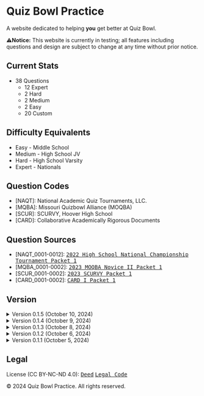 # Quiz Bowl Practice
A website dedicated to helping **you** get better at Quiz Bowl.

**⚠️Notice:** This website is currently in testing; all features including questions and design are subject to change at any time without prior notice.

## Current Stats
* 38 Questions
  * 12 Expert
  * 2 Hard
  * 2 Medium
  * 2 Easy
  * 20 Custom

## Difficulty Equivalents
* Easy - Middle School
* Medium - High School JV
* Hard - High School Varsity
* Expert - Nationals

## Question Codes
* [NAQT]: National Academic Quiz Tournaments, LLC.
* [MQBA]: Missouri Quizbowl Alliance (MOQBA)
* [SCUR]: SCURVY, Hoover High School
* [CARD]: Collaborative Academically Rigorous Documents

## Question Sources
* [NAQT_0001-0012]: <kbd>[2022 High School National Championship Tournament Packet 1](https://www.naqt.com/samples/hsnct.pdf)</kbd>
* [MQBA_0001-0002]: <kbd>[2023 MOQBA Novice II Packet 1](https://files.quizbowlpackets.com/2986/MOQBA%20Novice%20II%20Packet%2001.pdf)</kbd>
* [SCUR_0001-0002]: <kbd>[2023 SCURVY Packet 1](https://files.quizbowlpackets.com/3115/SCURVY%20Packet%201-1.pdf)</kbd>
* [CARD_0001-0002]: <kbd>[CARD I Packet 1](https://files.quizbowlpackets.com/3064/Packet%201.docx)</kbd>

## Version
<!-- v0.1.5 -->
<details>
<summary>Version 0.1.5 (October 10, 2024)</summary>
0.1.5 (Beta 0, Build 1, Release 5)

* Added 8 custom questions
</details>
<!-- v0.1.4 -->
<details>
<summary>Version 0.1.4 (October 9, 2024)</summary>
0.1.4 (Beta 0, Build 1, Release 4)

* Added 10 custom questions
</details>
<!-- v0.1.3 -->
<details>
<summary>Version 0.1.3 (October 8, 2024)</summary>
0.1.3 (Beta 0, Build 1, Release 3)

* Added 5 questions (2 custom, 1 hard, 1 medium, 1 easy)
</details>
<!-- v0.1.2 -->
<details>
<summary>Version 0.1.2 (October 6, 2024)</summary>
0.1.2 (Beta 0, Build 1, Release 2)

* Added analytics
</details>
<!-- v0.1.1 -->
<details>
<summary>Version 0.1.1 (October 5, 2024)</summary>
0.1.1 (Beta 0, Build 1, Release 1)

* Added dark mode (unstable release)
* Added GB portal
</details>

## Legal
License (CC BY-NC-ND 4.0): <kbd>[Deed](https://creativecommons.org/licenses/by-nc-nd/4.0/)</kbd> <kbd>[Legal Code](https://creativecommons.org/licenses/by-nc-nd/4.0/legalcode.en)</kbd>

© 2024 Quiz Bowl Practice. All rights reserved.
